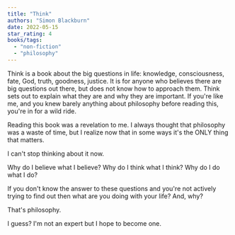 ```yaml
---
title: "Think"
authors: "Simon Blackburn"
date: 2022-05-15
star_rating: 4
books/tags:
  - "non-fiction"
  - "philosophy"
---
```


Think is a book about the big questions in life: knowledge, consciousness, fate,
God, truth, goodness, justice. It is for anyone who believes there are big
questions out there, but does not know how to approach them. Think sets out to
explain what they are and why they are important. If you're like me, and you
knew barely anything about philosophy before reading this, you're in for a wild
ride.

<!--more-->

Reading this book was a revelation to me. I always thought that philosophy was a
waste of time, but I realize now that in some ways it's the ONLY thing that
matters.

I can't stop thinking about it now.

Why do I believe what I believe? Why do I think what I think? Why do I do what I
do?

If you don't know the answer to these questions and you're not actively trying
to find out then what are you doing with your life? And, why?

That's philosophy.

I guess? I'm not an expert but I hope to become one.
